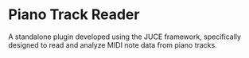 # Piano Track Reader

A standalone plugin developed using the JUCE framework, specifically designed to read and analyze MIDI note data from piano tracks.
